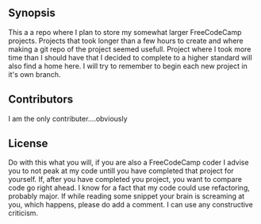 ## Synopsis

This a a repo where I plan to store my somewhat larger FreeCodeCamp projects. Projects that took longer than a few hours to create and where making a git repo of the project seemed usefull. Project where I took more time than I should have that I decided to complete to a higher standard will also find a home here. I will try to remember to begin each new project in it's own branch.

## Contributors

I am the only contributer....obviously

## License

Do with this what you will, if you are also a FreeCodeCamp coder I advise you to not peak at my code untill you have completed that project for yourself. If, after you have completed you project, you want to compare code go right ahead. I know for a fact that my code could use refactoring, probably major. If while reading some snippet your brain is screaming at you, which happens, please do add a comment. I can use any constructive criticism.